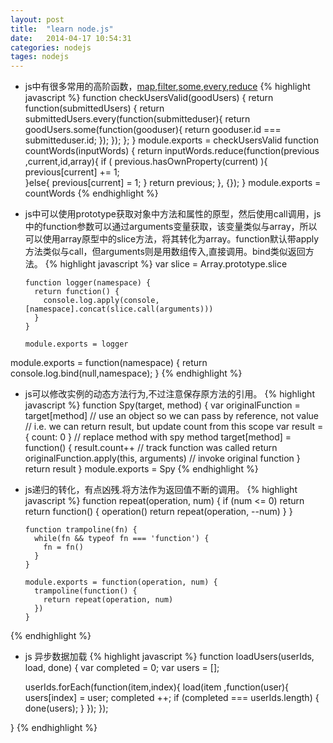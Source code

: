 ```yaml
---
layout: post
title:  "learn node.js"
date:   2014-04-17 10:54:31
categories: nodejs
tages: nodejs
---
```


+ js中有很多常用的高阶函数，[map][maplink],[filter][filterlink],[some][somelink],[every][everylink],[reduce][reducelink]
{% highlight javascript %}
function checkUsersValid(goodUsers) {
    return function(submittedUsers) {
        return submittedUsers.every(function(submitteduser){
            return goodUsers.some(function(gooduser){
                return gooduser.id === submitteduser.id;
            });
        });
    };
}
module.exports = checkUsersValid
function countWords(inputWords) {
    return inputWords.reduce(function(previous ,current,id,array){
        if ( previous.hasOwnProperty(current) ){
            previous[current] += 1;           
        }else{
            previous[current] = 1;
        }
        return previous;
    }, {});
}
module.exports = countWords
{% endhighlight %}


+ js中可以使用prototype获取对象中方法和属性的原型，然后使用call调用，js中的function参数可以通过arguments变量获取，该变量类似与array，所以可以使用array原型中的slice方法，将其转化为array。function默认带apply方法类似与call，但arguments则是用数组传入,直接调用。bind类似返回方法。
{% highlight javascript %}
      var slice = Array.prototype.slice
    
      function logger(namespace) {
        return function() {
          console.log.apply(console, [namespace].concat(slice.call(arguments)))
        }
      }
    
      module.exports = logger
module.exports = function(namespace) {
    return console.log.bind(null,namespace);
}
{% endhighlight %}


+ js可以修改实例的动态方法行为,不过注意保存原方法的引用。
{% highlight javascript %}
      function Spy(target, method) {
        var originalFunction = target[method]
        // use an object so we can pass by reference, not value
        // i.e. we can return result, but update count from this scope
        var result = {
          count: 0
        }
        // replace method with spy method
        target[method] = function() {
          result.count++ // track function was called
          return originalFunction.apply(this, arguments) // invoke original function
        }
        return result
      }
      module.exports = Spy
{% endhighlight %}


+ js递归的转化，有点凶残.将方法作为返回值不断的调用。
{% highlight javascript %}
      function repeat(operation, num) {
        if (num <= 0) return
        return function() {
          operation()
          return repeat(operation, --num)
        }
      }
    
      function trampoline(fn) {
        while(fn && typeof fn === 'function') {
          fn = fn()
        }
      }
    
      module.exports = function(operation, num) {
        trampoline(function() {
          return repeat(operation, num)
        })
      }
{% endhighlight %}

+ js 异步数据加载
{% highlight javascript %}
function loadUsers(userIds, load, done) {
    var completed = 0;
    var users = [];

    userIds.forEach(function(item,index){
        load(item ,function(user){
            users[index] = user;
            completed ++;
            if (completed === userIds.length) {
                done(users);
            }
        });
    });

}
{% endhighlight %}



[maplink]: https://developer.mozilla.org/en-US/docs/Web/JavaScript/Reference/Global_Objects/Array/map
[filterlink]: https://developer.mozilla.org/en-US/docs/Web/JavaScript/Reference/Global_Objects/Array/filter
[somelink]: https://developer.mozilla.org/en-US/docs/Web/JavaScript/Reference/Global_Objects/Array/some
[everylink]: https://developer.mozilla.org/en-US/docs/Web/JavaScript/Reference/Global_Objects/Array/every
[reducelink]: https://developer.mozilla.org/en-US/docs/Web/JavaScript/Reference/Global_Objects/Array/reduce





















